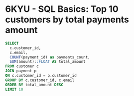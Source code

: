# **6KYU** - SQL Basics: Top 10 customers by total payments amount
```sql
SELECT
  c.customer_id,
  c.email,
  COUNT(payment_id) as payments_count,
  SUM(amount)::FLOAT AS total_amount
FROM customer c
JOIN payment p
ON c.customer_id = p.customer_id
GROUP BY c.customer_id, c.email
ORDER BY total_amount DESC
LIMIT 10
```